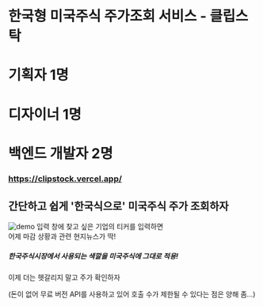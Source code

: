 # 한국형 미국주식 주가조회 서비스 - 클립스탁






# 기획자 1명
# 디자이너 1명
# 백엔드 개발자 2명













### https://clipstock.vercel.app/

## 간단하고 쉽게 '한국식으로' 미국주식 주가 조회하자
![demo](https://user-images.githubusercontent.com/66587876/181443593-085a5673-dfae-4508-a523-167640678342.gif)
입력 창에 찾고 싶은 기업의 티커를 입력하면 <br/>
어제 마감 상황과 관련 현지뉴스가 딱!

##### 한국주식시장에서 사용되는 색깔을 미국주식에 그대로 적용! <br/>
이제 더는 헷갈리지 말고 주가 확인하자

(돈이 없어 무료 버전 API를 사용하고 있어 호출 수가 제한될 수 있다는 점은 양해 좀...)




